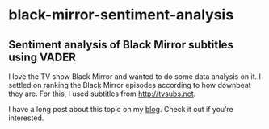 # black-mirror-sentiment-analysis
## Sentiment analysis of Black Mirror subtitles using VADER

I love the TV show Black Mirror and wanted to do some data analysis on it. I settled on ranking the Black Mirror episodes according to how downbeat they are. For this, I used subtitles from <http://tvsubs.net>.

I have a long post about this topic on my [blog](https://datameetsmedia.wordpress.com). Check it out if you’re interested.
